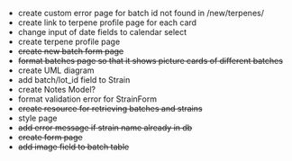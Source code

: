 - create custom error page for batch id not found in /new/terpenes/<id>
- create link to terpene profile page for each card
- change input of date fields to calendar select
- create terpene profile page 
- ~~create new batch form page~~
- ~~format batches page so that it shows picture cards of different batches~~
- create UML diagram
- add batch/lot_id field to Strain
- create Notes Model?
- format validation error for StrainForm
- ~~create resource for retrieving batches and strains~~
- style page
- ~~add error message if strain name already in db~~
- ~~create form page~~
- ~~add image field to batch table~~
